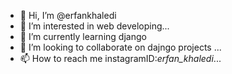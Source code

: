 - 👋 Hi, I’m @erfankhaledi
- 👀 I’m interested in web developing...
- 🌱 I’m currently learning django
- 💞️ I’m looking to collaborate on dajngo projects ...
- 📫 How to reach me instagramID:_erfan_khaledi_...

<!---
erfankhaledi/erfankhaledi is a ✨ special ✨ repository because its `README.md` (this file) appears on your GitHub profile.
You can click the Preview link to take a look at your changes.
--->
